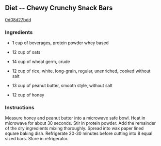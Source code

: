 ## Diet -- Chewy Crunchy Snack Bars

[0d08d27bdd](http://www.food.com/recipe/diet-chewy-crunchy-snack-bars-287377)

### Ingredients

 - 1 cup of beverages, protein powder whey based

 - 12 cup of oats

 - 14 cup of wheat germ, crude

 - 12 cup of rice, white, long-grain, regular, unenriched, cooked without salt

 - 13 cup of peanut butter, smooth style, without salt

 - 12 cup of honey

### Instructions

Measure honey and peanut butter into a microwave safe bowl. Heat in microwave for about 30 seconds. Stir in protein powder. Add the remainder of the dry ingredients mixing thoroughly. Spread into wax paper lined square baking dish. Refrigerate 20-30 minutes before cutting into 8 equal sized bars. Store in refrigerator.